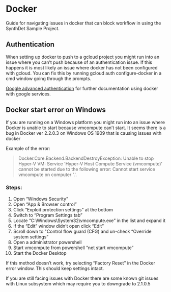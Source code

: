 # Docker
Guide for navigating issues in docker that can block workflow in using the SynthDet Sample Project.

## Authentication
When setting up docker to push to a gcloud project you might run into an issue where you can’t push because of an authentication issue. If this happens it is most likely an issue where docker has not been configured with gcloud. You can fix this by running gcloud auth configure-docker in a cmd window going through the prompts.

[Google advanced authentication](https://cloud.google.com/container-registry/docs/advanced-authentication) for further documentation using docker with google services.

## Docker start error on Windows
If you are running on a Windows platform you might run into an issue where Docker is unable to start because vmcompute can’t start. It seems there is a bug in Docker ver 2.2.0.3 on Windows OS 1909 that is causing issues with docker

Example of the error:

>Docker.Core.Backend.BackendDestroyException: Unable to stop Hyper-V VM: Service 'Hyper-V Host Compute Service (vmcompute)' cannot be started due to the following error: Cannot start service vmcompute on computer '.'.

### Steps:
1. Open “Windows Security”
2. Open “App & Browser control”
3. Click “Exploit protection settings” at the bottom
4. Switch to “Program Settings tab”
5. Locate “C:\Windows\System32\vmcompute.exe” in the list and expand it
6. If the “Edit” window didn’t open click “Edit”
7. Scroll down to "Control flow guard (CFG) and un-check “Override system settings”
8. Open a administrator powershell
9. Start vmcompute from powershell “net start vmcompute”
10. Start the Docker Desktop

If this method doesn’t work, try selecting “Factory Reset” in the Docker error window. This should keep settings intact.

If you are still facing issues with Docker there are some known git issues with Linux subsystem which may require you to downgrade to 2.1.0.5